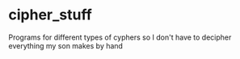# cipher_stuff
Programs for different types of cyphers so I don't have to decipher everything my son makes by hand
